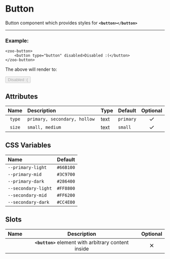 # Button
Button component which provides styles for **`<button></button>`**

***

### Example:

	<zoo-button>
		<button type="button" disabled>Disabled :(</button>
	</zoo-button>

The above will render to:

<zoo-button>
	<button type="button" disabled>Disabled :(</button>
</zoo-button>

## Attributes
|   **Name**  |           **Description**              | **Type** | **Default** | **Optional** |
| :---------: | :-------------------------------------|:--------|:-----------|:-----------:|
| `type`      | `primary, secondary, hollow `      | text     |   `primary` |   <svg viewBox="0 0 24 24" width="18" height="18"><path d="M9 16.2L4.8 12l-1.4 1.4L9 19 21 7l-1.4-1.4L9 16.2z"/></svg>
| `size`      | `small, medium`                      | text     |   `small`   |   <svg viewBox="0 0 24 24" width="18" height="18"><path d="M9 16.2L4.8 12l-1.4 1.4L9 19 21 7l-1.4-1.4L9 16.2z"/></svg>
## CSS Variables
|   **Name**   |   **Default**  |
| :----------- |----------:|
| `--primary-light`    |    `#66B100`   |
| `--primary-mid`      |    `#3C9700`   |
| `--primary-dark`     |    `#286400`   |
| `--secondary-light`  |    `#FF8800`   |
| `--secondary-mid`    |    `#FF6200`   |
| `--secondary-dark`   |    `#CC4E00`   |
## Slots
|     **Name**   |           **Description**          | **Optional** | 
| :------------: | :---------------------------------:|:-----------:|
|                | **`<button>`** element with arbitrary content inside | <svg viewBox="0 0 24 24" width="18" height="18"><path d="M19 6.4L17.6 5 12 10.6 6.4 5 5 6.4l5.6 5.6L5 17.6 6.4 19l5.6-5.6 5.6 5.6 1.4-1.4-5.6-5.6z"/></svg>
